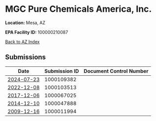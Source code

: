 # MGC Pure Chemicals America, Inc.

**Location:** Mesa, AZ

**EPA Facility ID:** 100000210087

[Back to AZ Index](../../index.md)

## Submissions

| Date | Submission ID | Document Control Number |
|------|--------------|-------------------------|
| [2024-07-23](submissions/1000109382.md) | 1000109382 |  |
| [2022-12-08](submissions/1000103513.md) | 1000103513 |  |
| [2017-12-06](submissions/1000067025.md) | 1000067025 |  |
| [2014-12-10](submissions/1000047888.md) | 1000047888 |  |
| [2009-12-16](submissions/1000011994.md) | 1000011994 |  |
